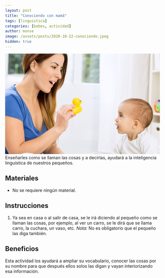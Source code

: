 ```yaml
---
layout: post
title: "Conociendo con mamá"
tags: [linguistica]
categories: [bebes, actividad]
author: monse
image: /assets/posts/2020-10-22-conociendo.jpeg
hidden: true
---
```

![Actividad de conociendo](/assets/posts/2020-10-22-conociendo.jpeg)<br/> 
Enseñarles como se llaman las cosas y a decirlas, ayudará a la inteligencia linguistica de nuestros pequeños. 

## Materiales 
- No se requiere ningún material.

## Instrucciones 
1. Ya sea en casa o al salir de casa, se le irá diciendo al pequeño como se llaman las cosas, por ejemplo, al ver un carro, se le dirá que se llama carro, la cuchara, un vaso, etc.
*Nota:* No es obligatorio que el pequeño las diga también.

## Beneficios 
Esta actividad los ayudará a ampliar su vocabulario, conocer las cosas por su nombre para que después ellos solos las digan y vayan interiorizando esa información.  